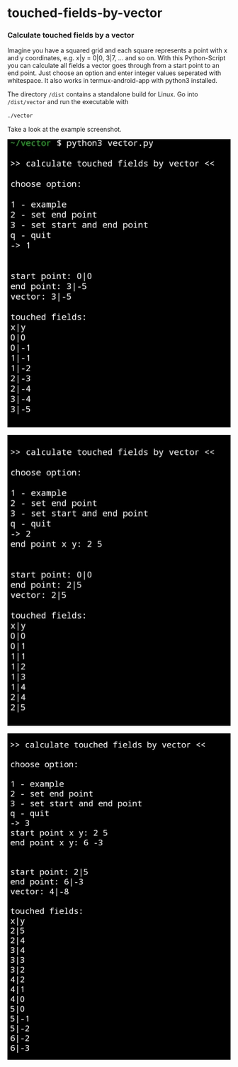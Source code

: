 # touched-fields-by-vector
### **Calculate touched fields by a vector**
Imagine you have a squared grid and each square represents a point with x and y coordinates, e.g. x|y = 0|0, 3|7, ... and so on.
With this Python-Script you can calculate all fields a vector goes through from a start point to an end point.
Just choose an option and enter integer values seperated with whitespace.
It also works in termux-android-app with python3 installed.

The directory ```/dist``` contains a standalone build for Linux.
Go into ```/dist/vector``` and run the executable with 
```sh
./vector
```


Take a look at the example screenshot.

[![image](https://github.com/AlexanderFriedrich89/touched-fields-by-vector/blob/main/Screenshot_Termux_1.jpg?raw=true)](https://github.com/AlexanderFriedrich89/touched-fields-by-vector/blob/main/Screenshot_Termux_1.jpg?raw=true)

[![image](https://github.com/AlexanderFriedrich89/touched-fields-by-vector/blob/main/Screenshot_Termux_2.jpg?raw=true)](https://github.com/AlexanderFriedrich89/touched-fields-by-vector/blob/main/Screenshot_Termux_2.jpg?raw=true)

[![image](https://github.com/AlexanderFriedrich89/touched-fields-by-vector/blob/main/Screenshot_Termux_3.jpg?raw=true)](https://github.com/AlexanderFriedrich89/touched-fields-by-vector/blob/main/Screenshot_Termux_3.jpg?raw=true)
